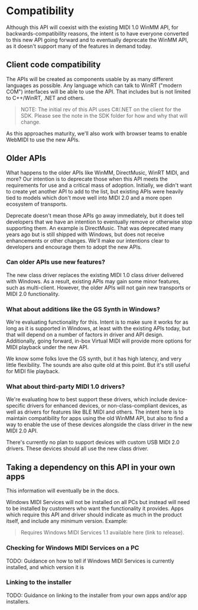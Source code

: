 # Compatibility

Although this API will coexist with the existing MIDI 1.0 WinMM API, for backwards-compatibility reasons, the intent is to have everyone converted to this new API going forward and to eventually deprecate the WinMM API, as it doesn't support many of the features in demand today.

## Client code compatibility

The APIs will be created as components usable by as many different languages as possible. Any language which can talk to WinRT ("modern COM") interfaces will be able to use the API. That includes but is not limited to C++/WinRT, .NET and others.

> NOTE: The initial rev of this API uses C#/.NET on the client for the SDK. Please see the note in the SDK folder for how and why that will change.

As this approaches maturity, we'll also work with browser teams to enable WebMIDI to use the new APIs.

## Older APIs

What happens to the older APIs like WinMM, DirectMusic, WinRT MIDI, and more? Our intention is to deprecate those when this API meets the requirements for use and a critical mass of adoption. Initially, we didn't want to create yet another API to add to the list, but existing APIs were heavily tied to models which don't move well into MIDI 2.0 and a more open ecosystem of transports.

Deprecate doesn't mean those APIs go away immediately, but it does tell developers that we have an intention to eventually remove or otherwise stop supporting them. An example is DirectMusic. That was deprecated many years ago but is still shipped with Windows, but does not receive enhancements or other changes. We'll make our intentions clear to developers and encourage them to adopt the new APIs.

### Can older APIs use new features?

The new class driver replaces the existing MIDI 1.0 class driver delivered with Windows. As a result, existing APIs may gain some minor features, such as multi-client. However, the older APIs will not gain new transports or MIDI 2.0 functionality.

### What about additions like the GS Synth in Windows?

We're evaluating functionality for this. Intent is to make sure it works for as long as it is supported in Windows, at least with the existing APIs today, but that will depend on a number of factors in driver and API design. Additionally, going forward, in-box Virtual MIDI will provide more options for MIDI playback under the new API.

We know some folks love the GS synth, but it has high latency, and very little flexibility. The sounds are
also quite old at this point. But it's still useful for MIDI file playback.

### What about third-party MIDI 1.0 drivers?

We're evaluating how to best support these drivers, which include device-specific drivers for enhanced devices, or non-class-compliant devices, as well as drivers for features like BLE MIDI and others. The intent here is to maintain compatibility for apps using the old WinMM API, but also to find a way to enable the use of these devices alongside the class driver in the new MIDI 2.0 API.

There's currently no plan to support devices with custom USB MIDI 2.0 drivers. These devices should all
use the new class driver.

## Taking a dependency on this API in your own apps

This information will eventually be in the docs.

Windows MIDI Services will not be installed on all PCs but instead will need to be installed by customers who want the functionality it provides. Apps which require this API and driver should indicate as much in the product itself, and include any minimum version. Example:

> Requires Windows MIDI Services 1.1 available here (link to release).

### Checking for Windows MIDI Services on a PC

TODO: Guidance on how to tell if Windows MIDI Services is currently installed, and which version it is

### Linking to the installer

TODO: Guidance on linking to the installer from your own apps and/or app installers.
